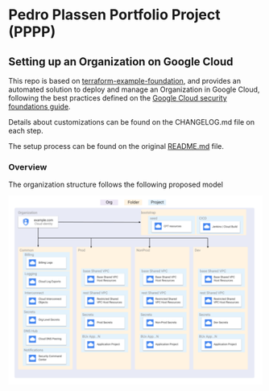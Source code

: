 # Pedro Plassen Portfolio Project (PPPP)
## Setting up an Organization on Google Cloud

This repo is based on [terraform-example-foundation](https://github.com/terraform-google-modules/terraform-example-foundation/), and provides an automated solution to deploy and manage an Organization in Google Cloud, following the best practices defined on the [Google Cloud security foundations guide](https://services.google.com/fh/files/misc/google-cloud-security-foundations-guide.pdf).

Details about customizations can be found on the CHANGELOG.md file on each step.

The setup process can be found on the original [README.md](https://github.com/terraform-google-modules/terraform-example-foundation/blob/0ee39ceff2dce8c3a3b61d59bb1d45a4d0687e74/README.md) file.

### Overview

The organization structure follows the following proposed model

![Organization structure!](./docs/org_layout.png)
